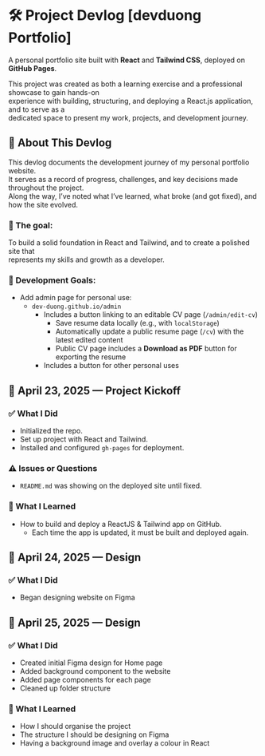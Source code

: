 # 🛠️ Project Devlog [devduong Portfolio]

A personal portfolio site built with **React** and **Tailwind CSS**, deployed on **GitHub Pages**.

This project was created as both a learning exercise and a professional showcase to gain hands-on  
experience with building, structuring, and deploying a React.js application, and to serve as a  
dedicated space to present my work, projects, and development journey.

## 📌 About This Devlog

This devlog documents the development journey of my personal portfolio website.  
It serves as a record of progress, challenges, and key decisions made throughout the project.  
Along the way, I’ve noted what I’ve learned, what broke (and got fixed), and how the site evolved.

### 🎯 The goal:

To build a solid foundation in React and Tailwind, and to create a polished site that  
represents my skills and growth as a developer.

### 🥅 Development Goals:

- Add admin page for personal use:
  - `dev-duong.github.io/admin`
    - Includes a button linking to an editable CV page (`/admin/edit-cv`)
      - Save resume data locally (e.g., with `localStorage`)
      - Automatically update a public resume page (`/cv`) with the latest edited content
      - Public CV page includes a **Download as PDF** button for exporting the resume
    - Includes a button for other personal uses

## 📅 April 23, 2025 — Project Kickoff

### ✅ What I Did

- Initialized the repo.
- Set up project with React and Tailwind.
- Installed and configured `gh-pages` for deployment.

### ⚠️ Issues or Questions

- `README.md` was showing on the deployed site until fixed.

### 🧠 What I Learned

- How to build and deploy a ReactJS & Tailwind app on GitHub.
  - Each time the app is updated, it must be built and deployed again.

## 📅 April 24, 2025 — Design

### ✅ What I Did

- Began designing website on Figma

## 📅 April 25, 2025 — Design

### ✅ What I Did

- Created initial Figma design for Home page
- Added background component to the website
- Added page components for each page
- Cleaned up folder structure

### 🧠 What I Learned

- How I should organise the project
- The structure I should be designing on Figma
- Having a background image and overlay a colour in React

